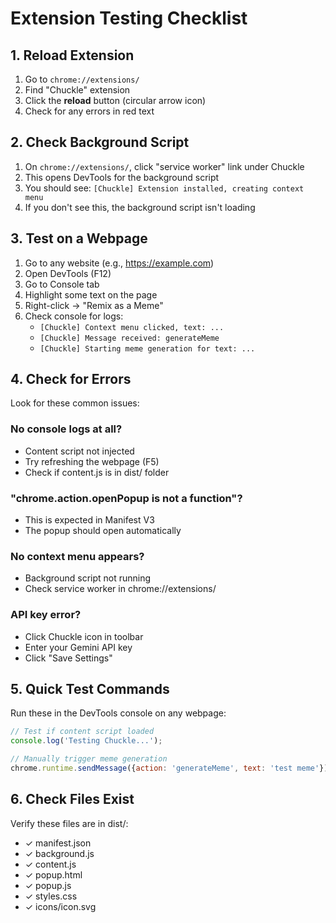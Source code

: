 # Extension Testing Checklist

## 1. Reload Extension
1. Go to `chrome://extensions/`
2. Find "Chuckle" extension
3. Click the **reload** button (circular arrow icon)
4. Check for any errors in red text

## 2. Check Background Script
1. On `chrome://extensions/`, click "service worker" link under Chuckle
2. This opens DevTools for the background script
3. You should see: `[Chuckle] Extension installed, creating context menu`
4. If you don't see this, the background script isn't loading

## 3. Test on a Webpage
1. Go to any website (e.g., https://example.com)
2. Open DevTools (F12)
3. Go to Console tab
4. Highlight some text on the page
5. Right-click → "Remix as a Meme"
6. Check console for logs:
   - `[Chuckle] Context menu clicked, text: ...`
   - `[Chuckle] Message received: generateMeme`
   - `[Chuckle] Starting meme generation for text: ...`

## 4. Check for Errors
Look for these common issues:

### No console logs at all?
- Content script not injected
- Try refreshing the webpage (F5)
- Check if content.js is in dist/ folder

### "chrome.action.openPopup is not a function"?
- This is expected in Manifest V3
- The popup should open automatically

### No context menu appears?
- Background script not running
- Check service worker in chrome://extensions/

### API key error?
- Click Chuckle icon in toolbar
- Enter your Gemini API key
- Click "Save Settings"

## 5. Quick Test Commands
Run these in the DevTools console on any webpage:

```javascript
// Test if content script loaded
console.log('Testing Chuckle...');

// Manually trigger meme generation
chrome.runtime.sendMessage({action: 'generateMeme', text: 'test meme'});
```

## 6. Check Files Exist
Verify these files are in dist/:
- ✓ manifest.json
- ✓ background.js
- ✓ content.js
- ✓ popup.html
- ✓ popup.js
- ✓ styles.css
- ✓ icons/icon.svg
